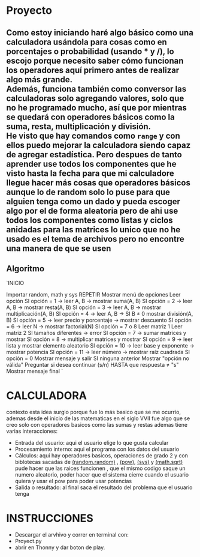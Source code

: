 # Proyecto
Como estoy iniciando haré algo básico como una calculadora usándola para cosas como en porcentajes o probabilidad (usando * y /), lo escojo porque necesito saber cómo funcionan los operadores aquí primero antes de realizar algo más grande.  
Además, funciona también como conversor las calculadoras solo agregando valores, solo que no he programado mucho, así que por mientras se quedará con operadores básicos como la suma, resta, multiplicación y división.  
He visto que hay comandos como `range` y con ellos puedo mejorar la calculadora siendo capaz de agregar estadística.
Pero despues de tanto aprender use todos los componentes que he visto hasta la fecha para que mi calculadore llegue hacer más cosas que operadores básicos aunque lo de random solo lo puse para que alguien tenga como un dado 
y pueda escoger algo por el de forma aleatoria pero de ahi use todos los componentes como listas y ciclos anidadas para las matrices lo unico que no he usado es el tema de archivos pero no encontre una manera de que se usen
---
## Algoritmo
`INICIO

Importar random, math y sys
REPETIR
    Mostrar menú de opciones
    Leer opción
    SI opción = 1 → leer A, B → mostrar suma(A, B)
    SI opción = 2 → leer A, B → mostrar resta(A, B)
    SI opción = 3 → leer A, B → mostrar multiplicación(A, B)
    SI opción = 4 → leer A, B → SI B ≠ 0 mostrar división(A, B)
    SI opción = 5 → leer precio y porcentaje → mostrar descuento
    SI opción = 6 → leer N → mostrar factorial(N)
    SI opción = 7 o 8
        Leer matriz 1
        Leer matriz 2
        SI tamaños diferentes → error
        SI opción = 7 → sumar matrices y mostrar
        SI opción = 8 → multiplicar matrices y mostrar
    SI opción = 9 → leer lista y mostrar elemento aleatorio
    SI opción = 10 → leer base y exponente → mostrar potencia
    SI opción = 11 → leer número → mostrar raíz cuadrada
    SI opción = 0
        Mostrar mensaje y salir
    SI ninguna anterior
        Mostrar "opción no válida"
    Preguntar si desea continuar (s/n)
HASTA que respuesta ≠ "s"
Mostrar mensaje final `

# CALCULADORA
contexto esta idea surgio porque fue lo más basico que se me ocurrio, ademas desde el inicio de las matematicas en el siglo VVII fue algo que se creo solo con operadores basicos como las sumas y restas 
ademas tiene varias interacciones:
- Entrada del usuario: aqui el usuario elige lo que gusta calcular
- Procesamiento interno: aqui el programa con los datos del usuario 
- Cálculos: aqui hay operadores basicos, operaciones de grado 2 y con biblotecas sacadas de [(random.random)](https://docs.python.org/es/3.13/library/random.html) , [(pow)](https://docs.python.org/3/library/functions.html#pow), [(sys)](https://docs.python.org/3/library/sys.html) y [(math.sqrt) ](https://docs.python.org/3/library/math.html#math.sqrt) pude hacer que las raices funcionen , que el mismo codigo saque un numero aleatorio, poder hacer que el sistema cierre cuando el usuario quiera  y usar el pow para poder usar potencias  
- Salida o resultado: al final saca el resultado del problema que el usuario tenga 

# INSTRUCCIONES
- Descargar el arvhivo y correr en terminal con:
- Proyect.py
- abrir en Thonny y dar boton de play.
 
